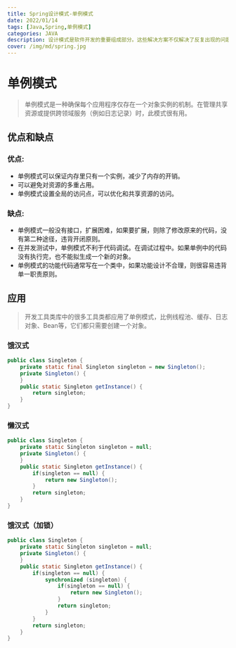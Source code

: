 ```yaml
---
title: Spring设计模式-单例模式
date: 2022/01/14
tags: [Java,Spring,单例模式]
categories: JAVA
description: 设计模式是软件开发的重要组成部分。这些解决方案不仅解决了反复出现的问题，而且还通过识别通用模式来帮助开发人员了解框架的设计。
cover: /img/md/spring.jpg
---
```


# 单例模式
> 单例模式是一种确保每个应用程序仅存在一个对象实例的机制。在管理共享资源或提供跨领域服务（例如日志记录）时，此模式很有用。

## 优点和缺点
### 优点:
- 单例模式可以保证内存里只有一个实例，减少了内存的开销。
- 可以避免对资源的多重占用。
- 单例模式设置全局的访问点，可以优化和共享资源的访问。

### 缺点:
- 单例模式一般没有接口，扩展困难，如果要扩展，则除了修改原来的代码，没有第二种途径，违背开闭原则。
- 在并发测试中，单例模式不利于代码调试。在调试过程中。如果单例中的代码没有执行完，也不能拟生成一个新的对象。
- 单例模式的功能代码通常写在一个类中，如果功能设计不合理，则很容易违背单一职责原则。

## 应用
> 开发工具类库中的很多工具类都应用了单例模式，比例线程池、缓存、日志对象、Bean等，它们都只需要创建一个对象。

### 饿汉式
```java
public class Singleton {
    private static final Singleton singleton = new Singleton();
    private Singleton() {
    }
    public static Singleton getInstance() {
        return singleton;
    }
}
```

### 懒汉式
```java
public class Singleton {
    private static Singleton singleton = null;
    private Singleton() {
    }
    public static Singleton getInstance() {
        if(singleton == null) {
            return new Singleton();
        }
        return singleton;
    }
}
```

### 饿汉式（加锁）
```java
public class Singleton {
    private static Singleton singleton = null;
    private Singleton() {
    }
    public static Singleton getInstance() {
        if(singleton == null) {
            synchronized (singleton) {
                if(singleton == null) { 
                    return new Singleton();
                }
                return singleton;
            }
        }
        return singleton;
    }
}
```